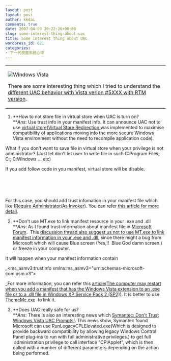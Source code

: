 ```yaml
---
layout: post
layout: post
author: kkdai
comments: true
date: 2007-04-09 20:22:26+00:00
slug: some-interest-thing-about-uac
title: Some interest thing about UAC
wordpress_id: 621
categories:
- 下一代視窗系統心得
---
```


<table class="dtTABLE" ><tbody ><tr valign="top" >
<td width="31%" >

![Windows Vista](http://www.microsoft.com/library/media/1033/windows/images/products/windowsvista/quick_vista.gif)

There are some interesting thing which I tried to understand the [different UAC behavior with Vista verion #5XXX with RTM version](http://technet.microsoft.com/en-us/windowsvista/aa905117.aspx). 

</td></tr></tbody></table>

  1. **How to not store file in virtual store when UAC is turn on?  
**_Ans_: Use trust info in your manifest info. It can announce UAC not to use [virtual store](http://technet.microsoft.com/en-us/windowsvista/aa905117.aspx)([Virtual Store Redirection ](http://techtalkblogs.com/blog/archive/2006/11/11/774.aspx)was implemented to maximise compatibility of applications moving into the more secure Windows Vista environment without the need to recompile application code).  
  
What if you don't want to save file in virtual store when your privilege is not administrator? (Just let don't let user to write file in such C:Program Files; C:; C:Windows ... etc)  
  
If you add follow code in you manifest, virtual store will be disable.  
<security>  
 <requestedPrivileges>  
  <requestedExecutionLevel level="asInvoker" uiAccess="false"/>  
 </requestedPrivileges>  
</security>  
  
For this case, you should add trust infomation in your manifest file which like ([Require Administrator](http://notgartner.com/Downloads/RequireAdministrator.res)/[As Invoker](http://notgartner.com/Downloads/AsInvoker.res)). You can refer[ this article for more detail](http://techtalkblogs.com/blog/archive/2006/11/11/774.aspx).   
  

  2. **Don't use MT.exe to link manifest resource in your .exe and .dll  
**_Ans_: As I found trust information about manifest file in [Microsoft Forum](http://msdn2.microsoft.com/en-us/default.aspx).  This [discussion thread also suggest us not to use MT.exe to link manifest information in your .exe and .dll](http://forums.microsoft.com/MSDN/ShowPost.aspx?PostID=1188754&SiteID=1), since there might a bug from Microsoft which will cause Blue screen (Yes,!!  Blue God damn screen.) or freeze in your computer.   
  
It will happen when your manifest information contain   
  
_<ms_asmv3:trustInfo xmlns:ms_asmv3="urn:schemas-microsoft-com:asm.v3">  
  
_For more information, you can refer this [article(The computer may restart when you add a manifest that has the Windows Vista extension to an .exe file or to a .dll file in Windows XP Service Pack 2 (SP2))](http://support.microsoft.com/kb/921337/en-us). It is better to use [ThemeMe.exe](http://www.msjogren.net/dotnet/eng/tools/default.asp)  to link it.  
  

  3. **Does UAC really safe for us?  
**_Ans_: There is also an interesting news which [Symantec: Don't Trust Windows Vista UAC Prompts!](http://news.softpedia.com/news/Symantec-Don-039-t-Trust-Windows-Vista-UAC-Prompts-47569.shtml). This news show, Symantec found Microsoft can use RunLegacyCPLElevated.exe(Which is designed to provide backward compatibility by allowing legacy Windows Control Panel plug-ins to run with full administrative privileges.) to get full  administration privilege to call interface "CPlApplet", which is then called with a number of different parameters depending on the action being performed.
